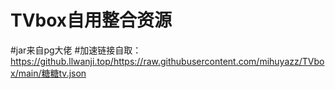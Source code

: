 # TVbox自用整合资源
#jar来自pg大佬
#加速链接自取：https://github.llwanji.top/https://raw.githubusercontent.com/mihuyazz/TVbox/main/糖糖tv.json
